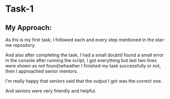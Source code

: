 # Task-1
## My Approach:
As ths is my first task, I followed each and every step mentioned in the star-me repository.

And also after completing the task, I had a small doubt(I found a small error in the console after running the script, I got everything but last two lines were shown as not found)wheather I finished my task successfully or not, then I approached senior mentors.

I'm really happy that seniors said that the output I got was the correct one.

And seniors were very friendly and helpful.
